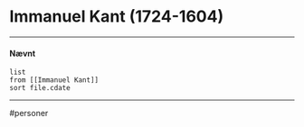 #  Immanuel Kant (1724-1604)


---
#### Nævnt
```dataview 
list
from [[Immanuel Kant]]
sort file.cdate
```
---
#personer


